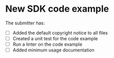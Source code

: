 # New SDK code example

The submitter has:

- [ ] Added the default copyright notice to all files
- [ ] Created a unit test for the code example
- [ ] Run a linter on the code example
- [ ] Added minimum usage documentation
